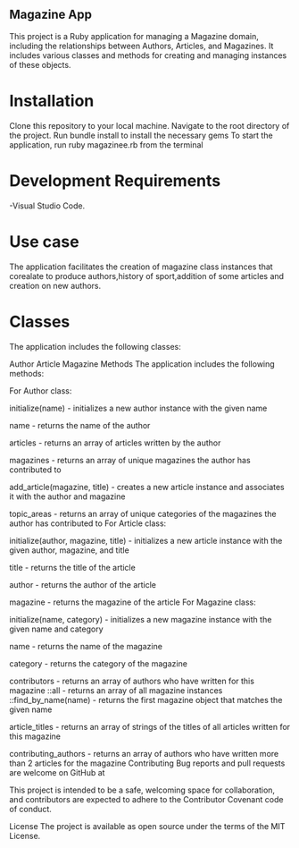 ## Magazine App

This project is a Ruby application for managing a Magazine domain, including the relationships between Authors, Articles, and Magazines. It includes various classes and methods for creating and managing instances of these objects.

# Installation
Clone this repository to your local machine.
Navigate to the root directory of the project.
Run bundle install to install the necessary gems
To start the application, run ruby magazinee.rb from the terminal

# Development Requirements
-Visual Studio Code.


# Use case
The application facilitates the creation of magazine class instances that corealate to produce authors,history of sport,addition of some articles and creation on new authors.

# Classes
The application includes the following classes:

Author
Article
Magazine
Methods
The application includes the following methods:

For Author class:

initialize(name) - initializes a new author instance with the given name

name - returns the name of the author

articles - returns an array of articles written by the author

magazines - returns an array of unique magazines the author has contributed to

add_article(magazine, title) - creates a new article instance and associates it with the author and magazine

topic_areas - returns an array of unique categories of the magazines the author has contributed to For Article class:

initialize(author, magazine, title) - initializes a new article instance with the given author, magazine, and title

title - returns the title of the article

author - returns the author of the article

magazine - returns the magazine of the article For Magazine class:

initialize(name, category) - initializes a new magazine instance with the given name and category

name - returns the name of the magazine

category - returns the category of the magazine

contributors - returns an array of authors who have written for this magazine ::all - returns an array of all magazine instances ::find_by_name(name) - returns the first magazine object that matches the given name

article_titles - returns an array of strings of the titles of all articles written for this magazine

contributing_authors - returns an array of authors who have written more than 2 articles for the magazine Contributing Bug reports and pull requests are welcome on GitHub at

This project is intended to be a safe, welcoming space for collaboration, and contributors are expected to adhere to the Contributor Covenant code of conduct.

License
The project is available as open source under the terms of the MIT License.